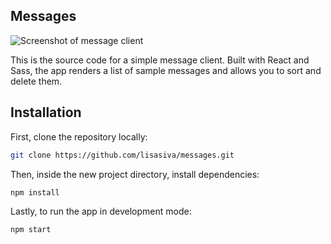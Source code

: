 ## Messages

![Screenshot of message client](https://repository-images.githubusercontent.com/228506487/4c5f8600-20cb-11ea-98a3-d499d58ecfc7)

This is the source code for a simple message client. Built with React and Sass, the app renders a list of sample messages and allows you to sort and delete them.

## Installation

First, clone the repository locally:

```sh
git clone https://github.com/lisasiva/messages.git
```

Then, inside the new project directory, install dependencies:

```sh
npm install
```

Lastly, to run the app in development mode:
```sh
npm start
```
